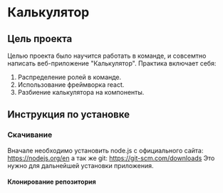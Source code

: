 # Калькулятор

## Цель проекта

Целью проекта было научится работать в команде, и совсемтно написать веб-приложение "Калькулятор".
Практика включает себя:

 1) Распределение ролей в команде.
 2) Использование фреймворка react.
 3) Разбиение калькулятора на компоненты.


## Инструкция по установке

### Скачивание

Вначале необходимо установить node.js с официального сайта: https://nodejs.org/en
а так же git: https://git-scm.com/downloads
Это нужно для дальнейшей установки приложения.

#### Клонирование репозитория



